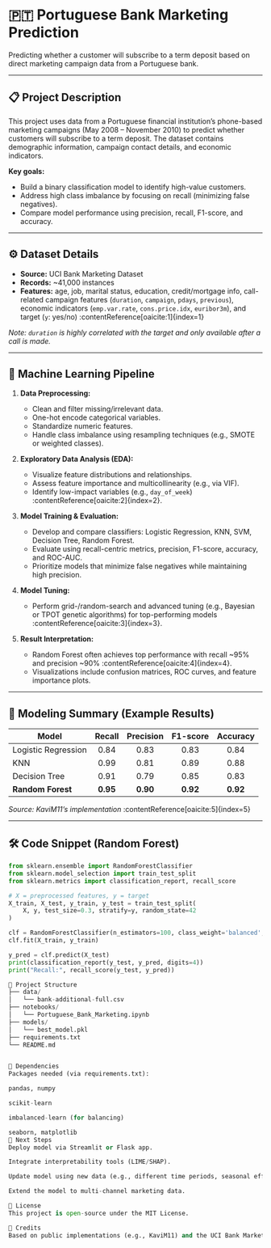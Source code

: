 # 🇵🇹 Portuguese Bank Marketing Prediction

Predicting whether a customer will subscribe to a term deposit based on direct marketing campaign data from a Portuguese bank.

---

## 📋 Project Description

This project uses data from a Portuguese financial institution’s phone-based marketing campaigns (May 2008 – November 2010) to predict whether customers will subscribe to a term deposit. The dataset contains demographic information, campaign contact details, and economic indicators.

**Key goals:**
- Build a binary classification model to identify high-value customers.
- Address high class imbalance by focusing on recall (minimizing false negatives).
- Compare model performance using precision, recall, F1-score, and accuracy.

---

## ⚙️ Dataset Details

- **Source:** UCI Bank Marketing Dataset  
- **Records:** ~41,000 instances  
- **Features:** age, job, marital status, education, credit/mortgage info, call-related campaign features (`duration`, `campaign`, `pdays`, `previous`), economic indicators (`emp.var.rate`, `cons.price.idx`, `euribor3m`), and target (`y`: yes/no) :contentReference[oaicite:1]{index=1}  

*Note: `duration` is highly correlated with the target and only available after a call is made.*

---

## 🧩 Machine Learning Pipeline

1. **Data Preprocessing:**  
   - Clean and filter missing/irrelevant data.  
   - One-hot encode categorical variables.  
   - Standardize numeric features.  
   - Handle class imbalance using resampling techniques (e.g., SMOTE or weighted classes).

2. **Exploratory Data Analysis (EDA):**  
   - Visualize feature distributions and relationships.  
   - Assess feature importance and multicollinearity (e.g., via VIF).  
   - Identify low-impact variables (e.g., `day_of_week`) :contentReference[oaicite:2]{index=2}.

3. **Model Training & Evaluation:**  
   - Develop and compare classifiers: Logistic Regression, KNN, SVM, Decision Tree, Random Forest.  
   - Evaluate using recall-centric metrics, precision, F1-score, accuracy, and ROC-AUC.  
   - Prioritize models that minimize false negatives while maintaining high precision.

4. **Model Tuning:**  
   - Perform grid-/random-search and advanced tuning (e.g., Bayesian or TPOT genetic algorithms) for top-performing models :contentReference[oaicite:3]{index=3}.

5. **Result Interpretation:**  
   - Random Forest often achieves top performance with recall ~95% and precision ~90% :contentReference[oaicite:4]{index=4}.  
   - Visualizations include confusion matrices, ROC curves, and feature importance plots.

---

## 🥇 Modeling Summary (Example Results)

| Model              | Recall | Precision | F1-score | Accuracy |
|-------------------|:------:|:---------:|:--------:|:--------:|
| Logistic Regression | 0.84  | 0.83      | 0.83     | 0.84     |
| KNN                | 0.99  | 0.81      | 0.89     | 0.88     |
| Decision Tree      | 0.91  | 0.79      | 0.85     | 0.83     |
| **Random Forest**  | **0.95** | **0.90**  | **0.92** | **0.92** |

*Source: KaviM11’s implementation* :contentReference[oaicite:5]{index=5}

---

## 🛠️ Code Snippet (Random Forest)

```python
from sklearn.ensemble import RandomForestClassifier
from sklearn.model_selection import train_test_split
from sklearn.metrics import classification_report, recall_score

# X = preprocessed features, y = target
X_train, X_test, y_train, y_test = train_test_split(
    X, y, test_size=0.3, stratify=y, random_state=42
)

clf = RandomForestClassifier(n_estimators=100, class_weight='balanced', random_state=42)
clf.fit(X_train, y_train)

y_pred = clf.predict(X_test)
print(classification_report(y_test, y_pred, digits=4))
print("Recall:", recall_score(y_test, y_pred))

📁 Project Structure
├── data/
│   └── bank-additional-full.csv
├── notebooks/
│   └── Portuguese_Bank_Marketing.ipynb
├── models/
│   └── best_model.pkl
├── requirements.txt
└── README.md


🔧 Dependencies
Packages needed (via requirements.txt):

pandas, numpy

scikit-learn

imbalanced-learn (for balancing)

seaborn, matplotlib
🚀 Next Steps
Deploy model via Streamlit or Flask app.

Integrate interpretability tools (LIME/SHAP).

Update model using new data (e.g., different time periods, seasonal effects).

Extend the model to multi-channel marketing data.

📜 License
This project is open-source under the MIT License.

🙏 Credits
Based on public implementations (e.g., KaviM11) and the UCI Bank Marketing dataset 
